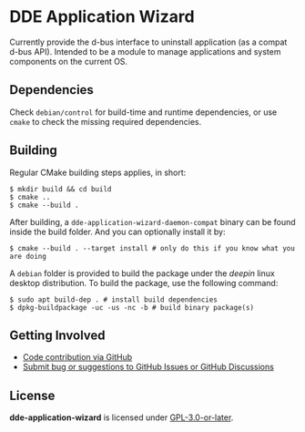 # DDE Application Wizard

Currently provide the d-bus interface to uninstall application (as a compat d-bus API). Intended to be a module to manage applications and system components on the current OS.

## Dependencies

Check `debian/control` for build-time and runtime dependencies, or use `cmake` to check the missing required dependencies.

## Building

Regular CMake building steps applies, in short:

```shell
$ mkdir build && cd build
$ cmake ..
$ cmake --build .
```

After building, a `dde-application-wizard-daemon-compat` binary can be found inside the build folder. And you can optionally install it by:

```shell
$ cmake --build . --target install # only do this if you know what you are doing
```

A `debian` folder is provided to build the package under the *deepin* linux desktop distribution. To build the package, use the following command:

```shell
$ sudo apt build-dep . # install build dependencies
$ dpkg-buildpackage -uc -us -nc -b # build binary package(s)
```

## Getting Involved

- [Code contribution via GitHub](https://github.com/linuxdeepin/dde-application-wizard/)
- [Submit bug or suggestions to GitHub Issues or GitHub Discussions](https://github.com/linuxdeepin/developer-center/issues/new/choose)

## License

**dde-application-wizard** is licensed under [GPL-3.0-or-later](LICENSE).
